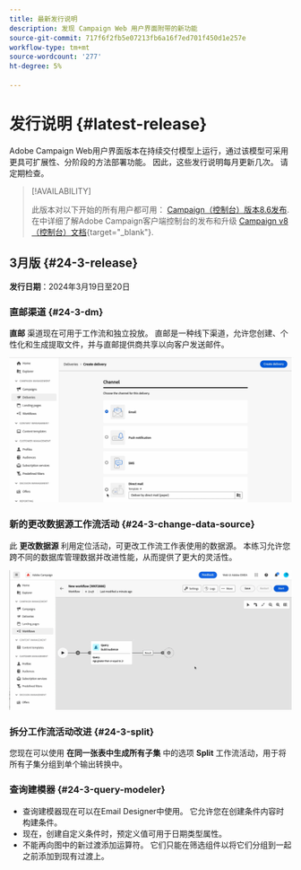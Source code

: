 ```yaml
---
title: 最新发行说明
description: 发现 Campaign Web 用户界面附带的新功能
source-git-commit: 717f6f2fb5e07213fb6a16f7ed701f450d1e257e
workflow-type: tm+mt
source-wordcount: '277'
ht-degree: 5%

---
```


# 发行说明 {#latest-release}

<!--Last update: **March 19, 2024**-->

Adobe Campaign Web用户界面版本在持续交付模型上运行，通过该模型可采用更具可扩展性、分阶段的方法部署功能。 因此，这些发行说明每月更新几次。 请定期检查。

>[!AVAILABILITY]
>
>此版本对以下开始的所有用户都可用： [Campaign（控制台）版本8.6发布](https://experienceleague.adobe.com/docs/campaign/campaign-v8/releases/release-notes.html?lang=zh-Hans). 在中详细了解Adobe Campaign客户端控制台的发布和升级 [Campaign v8（控制台）文档](https://experienceleague.adobe.com/docs/campaign/campaign-v8/releases/upgrades.html?lang=zh-Hans){target="_blank"}.

## 3月版 {#24-3-release}

**发行日期**：2024年3月19日至20日

### 直邮渠道 {#24-3-dm}

**直邮** 渠道现在可用于工作流和独立投放。 直邮是一种线下渠道，允许您创建、个性化和生成提取文件，并与直邮提供商共享以向客户发送邮件。

![](../assets/do-not-localize/direct-mail.gif)

### 新的更改数据源工作流活动 {#24-3-change-data-source}

此 **更改数据源** 利用定位活动，可更改工作流工作表使用的数据源。 本练习允许您跨不同的数据库管理数据并改进性能，从而提供了更大的灵活性。

![](../assets/do-not-localize/change-data-source.gif)

### 拆分工作流活动改进 {#24-3-split}

您现在可以使用 **在同一张表中生成所有子集** 中的选项 **Split** 工作流活动，用于将所有子集分组到单个输出转换中。

### 查询建模器 {#24-3-query-modeler}

* 查询建模器现在可以在Email Designer中使用。 它允许您在创建条件内容时构建条件。
* 现在，创建自定义条件时，预定义值可用于日期类型属性。
* 不能再向图中的新过渡添加运算符。 它们只能在筛选组件以将它们分组到一起之前添加到现有过渡上。

